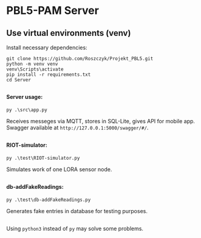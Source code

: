 # PBL5-PAM Server


## Use virtual environments (venv)
Install necessary dependencies:
```
git clone https://github.com/Roszczyk/Projekt_PBL5.git
python -m venv venv
venv\Scripts\activate
pip install -r requirements.txt
cd Server
```

##
#### Server usage:
```
py .\src\app.py
```
Receives messeges via MQTT, stores in SQL-Lite, gives API for mobile app.
Swagger available at ```http://127.0.0.1:5000/swagger/#/```.

##
#### RIOT-simulator:
```
py .\test\RIOT-simulator.py
```
Simulates work of one LORA sensor node.

##
#### db-addFakeReadings:
```
py .\test\db-addFakeReadings.py
```
Generates fake entries in database for testing purposes.


##
##
Using ```python3``` instead of ```py``` may solve some problems.